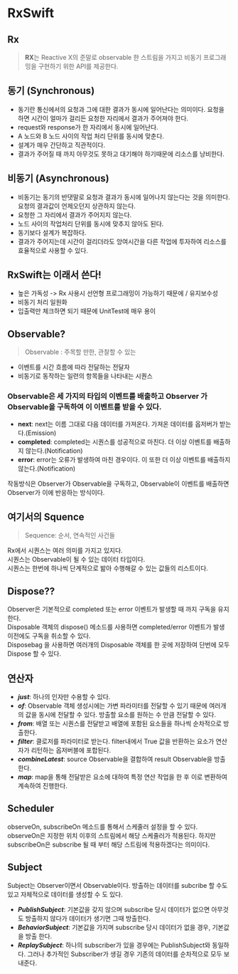 # RxSwift 

## Rx
> **RX**는 Reactive X의 준말로 observable 한 스트림을 가지고 비동기 프로그래밍을 구현하기 위한 API를 제공한다.    

## 동기 (Synchronous)
- 동기란 통신에서의 요청과 그에 대한 결과가 동시에 일어난다는 의미이다. 요청을 하면 시간이 얼마가 걸리든 요청한 자리에서 결과가 주어져야 한다.
- request와 response가 한 자리에서 동시에 일어난다.
- A 노드와 B 노드 사이의 작업 처리 단위를 동시에 맞춘다.
- 설계가 매우 간단하고 직관적이다.
- 결과가 주어질 때 까지 아무것도 못하고 대기해야 하기때문에 리소스를 낭비한다.

## 비동기 (Asynchronous)
- 비동기는 동기의 반댓말로 요청과 결과가 동시에 일어나지 않는다는 것을 의미한다. 요청의 결과값이 언제오던지 상관하지 않는다.
- 요청한 그 자리에서 결과가 주어지지 않는다.
- 노드 사이의 작업처리 단위를 동시에 맞추지 않아도 된다.
- 동기보다 설계가 복잡하다.
- 결과가 주어지는데  시간이 걸리더라도 앙여시간을 다른 작업에 투자하여 리소스를 효율적으로 사용할 수 있다.

## RxSwift는 이래서 쓴다!
- 높은 가독성 -> Rx 사용시 선언형 프로그래밍이 가능하기 때문에 / 유지보수성 
- 비동기 처리 일원화 
- 입출력만 체크하면 되기 때문에 UnitTest에 매우 용이

## Observable?
> Observable : 주목할 만한, 관찰할 수 있는
- 이벤트를 시간 흐름에 따라 전달하는 전달자
- 비동기로 동작하는 일련의 항목들을 나타내는 시퀀스
### Observable은 세 가지의 타입의 이벤트를 배출하고 Observer 가 Observable을 구독하여  이 이벤트를  받을 수 있다.
- **next**: next는 이름 그대로 다음 데이터를 가져온다. 가져온 데이터를 옵저버가 받는다.(Emission)
- **completed**: completed는 시퀀스를 성공적으로 마친다. 더 이상 이벤트를 배출하지 않는다.(Notification)
- **error**: error는 오류가 발생하여 마친 경우이다. 이 또한 더 이상 이벤트를 배출하지 않는다.(Notification)

작동방식은  Observer가 Observable을 구독하고, Observable이 이벤트를 배출하면 Observer가 이에 반응하는 방식이다.

## 여기서의 Squence 
> Sequence: 순서, 연속적인 사건들 

Rx에서 시퀀스는 여러 의미를 가지고 있지다.    
시퀀스는 Observable이 될 수 있는 데이터 타입이다.  
시퀀스는 한번에 하나씩 단계적으로 밞아 수행해갈 수 있는 값들의 리스트이다.

## Dispose??
Observer은 기본적으로 completed 또는 error 이벤트가 발생할 때 까지 구독을 유지한다.  
Disposable 객체의 dispose() 메소드를 사용하면 completed/error 이벤트가 발생 이전에도 구독을 취소할 수 있다.  
Disposebag 을 사용하면 여러개의 Disposable 객체를 한 곳에 저장하여 단번에 모두 Dispose 할 수 있다.

## 연산자
- ***just***: 하나의 인자만 수용할 수 있다.
- ***of***: Observable 객체 생성시에는 가변 파라미터를 전달할 수 있기 때문에 여러개의 값을 동시에 전달할 수 있다. 방출할 요소를 원하는 수 만큼 전달할 수 있다.
- ***from***: 배열 또는 시퀀스를 전달받고 배열에 포함된 요소들을 하나씩 순차적으로 방출한다. 
- ***filter***: 클로저를 파라미터로 받는다. filter내에서 True 값을 반환하는 요소가 연산자가 리턴하는 옵저버블에 포합된다.
- ***combineLatest***: source Observable을 결합하여 result Observable을 방출한다.
- ***map***: map을 통해 전달받은 요소에 대하여 특정 연산 작업을 한 후 이로 변환하여 계속하여 진행한다.

## Scheduler
observeOn, subscribeOn 메소드를 통해서 스케줄러 설정을 할 수 있다.  
observeOn은 지정한 위치 이후의 스트림에서 해당 스케줄러가 적용된다. 하지만 subscribeOn은 subscribe 될 때 부터 해당 스트림에 적용하겠다는 의미이다.

## Subject
Subject는 Observer이면서 Observable이다.
방출하는 데이터를 subcribe 할 수도 있고 자체적으로 데이터를 생성할 수 도 있다.
- ***PublishSubject***: 기본값을 갖지 않으며 subscribe 당시 데이터가 없으면 아무것도 방출하지 않다가 데이터가 생기면 그때 방출한다.
- ***BehaviorSubject***: 기본값을 가지며 subscribe 당시 데이터가 없을 경우, 기본값을 방출 한다.
- ***ReplaySubject***: 하나의 subscriber가 있을 경우에는 PublishSubject와 동일하다. 그러나 추가적인 Subscriber가 생길 경우 기존의 데이터를 순차적으로 모두 보내준다.
